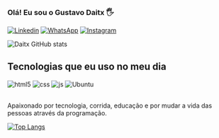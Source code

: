 ### Olá! Eu sou o Gustavo Daitx 🖐️

[![Linkedin](https://img.shields.io/badge/LinkedIn-0077B5?style=for-the-badge&logo=linkedin&logoColor=white)](https://www.linkedin.com/feed/)
[![WhatsApp](https://img.shields.io/badge/WhatsApp-25D366?style=for-the-badge&logo=whatsapp&logoColor=white)](https://api.whatsapp.com/send?phone=5551981094979)
[![Instagram](https://img.shields.io/badge/Instagram-E4405F?style=for-the-badge&logo=instagram&logoColor=white)](https://www.instagram.com/gdaitx/)



![Daitx GitHub stats](https://github-readme-stats.vercel.app/api?username=gustavodaitx&show_icons=true&theme=dracula&count_private=true)

## Tecnologias que eu uso no meu dia

<div style="display: inline_block">
  <img align="center" alt="html5" src="https://img.shields.io/badge/HTML5-E34F26?style=for-the-badge&logo=html5&logoColor=white" />
  <img align="center" alt="css" src="https://img.shields.io/badge/CSS3-1572B6?style=for-the-badge&logo=css3&logoColor=white" />
  <img align="center" alt="js" src="https://img.shields.io/badge/JavaScript-F7DF1E?style=for-the-badge&logo=javascript&logoColor=black" />
  <img align="center" alt="Ubuntu" src="https://img.shields.io/badge/Ubuntu-E95420?style=for-the-badge&logo=ubuntu&logoColor=white" />
</div><br/>

Apaixonado por tecnologia, corrida, educação e por mudar a vida das pessoas através da programação.

[![Top Langs](https://github-readme-stats.vercel.app/api/top-langs/?username=gustavodaitx&layout=compact)](https://github.com/anuraghazra/github-readme-stats)

